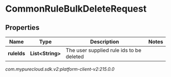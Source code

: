 # CommonRuleBulkDeleteRequest


## Properties

| Name | Type | Description | Notes |
| ------------ | ------------- | ------------- | ------------- |
| **ruleIds** | **List&lt;String&gt;** | The user supplied rule ids to be deleted |  |




_com.mypurecloud.sdk.v2:platform-client-v2:215.0.0_
